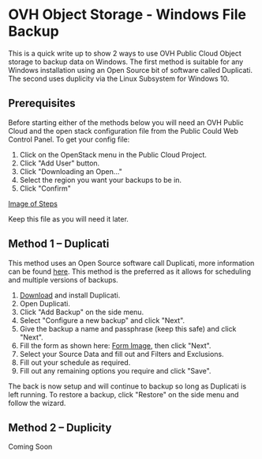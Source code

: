 # OVH Object Storage - Windows File Backup

This is a quick write up to show 2 ways to use OVH Public Cloud Object storage to backup data on Windows. The first method is suitable for any Windows installation using an Open Source bit of software called Duplicati. The second uses duplicity via the Linux Subsystem for Windows 10.

## Prerequisites

Before starting either of the methods below you will need an OVH Public Cloud and the open stack configuration file from the Public Could Web Control Panel. To get your config file:

1. Click on the OpenStack menu in the Public Cloud Project.
2. Click &quot;Add User&quot; button.
3. Click &quot;Downloading an Open…&quot;
4. Select the region you want your backups to be in.
5. Click &quot;Confirm&quot;

[Image of Steps](https://i.gyazo.com/92205ec88bf4c5b5345fb19f7147816a.png)

Keep this file as you will need it later.

## Method 1 – Duplicati

This method uses an Open Source software call Duplicati, more information can be found [here](https://www.duplicati.com/). This method is the preferred as it allows for scheduling and multiple versions of backups.

1. [Download](https://www.duplicati.com/download) and install Duplicati.
2. Open Duplicati.
3. Click &quot;Add Backup&quot; on the side menu.
4. Select &quot;Configure a new backup&quot; and click &quot;Next&quot;.
5. Give the backup a name and passphrase (keep this safe) and click &quot;Next&quot;.
6. Fill the form as shown here: [Form Image](https://i.gyazo.com/af611a901133137b6bbad621d8deca57.png), then click &quot;Next&quot;.
7. Select your Source Data and fill out and Filters and Exclusions.
8. Fill out your schedule as required.
9. Fill out any remaining options you require and click &quot;Save&quot;.

The back is now setup and will continue to backup so long as Duplicati is left running. To restore a backup, click &quot;Restore&quot; on the side menu and follow the wizard.

## Method 2 – Duplicity

Coming Soon
